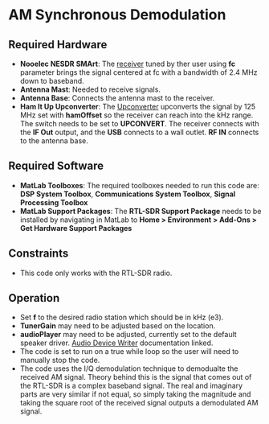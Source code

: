 # AM Synchronous Demodulation
## Required Hardware
- **Nooelec NESDR SMArt**: The [receiver](https://www.amazon.com/gp/product/B01GDN1T4S/ref=ppx_yo_dt_b_asin_title_o00_s00?ie=UTF8&psc=1) tuned by ther user using **fc** parameter brings the signal 
centered at fc with a bandwidth of 2.4 MHz down to baseband.
- **Antenna Mast**: Needed to receive signals.
- **Antenna Base**: Connects the antenna mast to the receiver.
- **Ham It Up Upconverter**: The [Upconverter](https://www.amazon.com/Ham-Up-Plus-Upconverter-Enclosure/dp/B076CYK8XZ/ref=sr_1_1_sspa?dchild=1&keywords=nooelec+ham+it+up+converter&qid=1627885534&s=electronics&sr=1-1-spons&psc=1&spLa=ZW5jcnlwdGVkUXVhbGlmaWVyPUExODdSQzk2MExTQVFLJmVuY3J5cHRlZElkPUEwNzc1NzA4SVpCS0lHQVFORThWJmVuY3J5cHRlZEFkSWQ9QTA1Mjc4MDUyT0RUUUVWRFMyOFE0JndpZGdldE5hbWU9c3BfYXRmJmFjdGlvbj1jbGlja1JlZGlyZWN0JmRvTm90TG9nQ2xpY2s9dHJ1ZQ==)
upconverts the signal by 125 MHz set with **hamOffset** so the receiver can reach into the kHz range. The switch needs to be set
to **UPCONVERT**. The receiver connects with the **IF Out** output, and the **USB** connects to a wall outlet. **RF IN** connects to the antenna base.

## Required Software
- **MatLab Toolboxes**: The required toolboxes needed to run this code are: **DSP System Toolbox**, 
**Communications System Toolbox**, **Signal Processing Toolbox**
- **MatLab Support Packages**: The **RTL-SDR Support Package** needs to be installed by navigating in MatLab to 
**Home > Environment > Add-Ons > Get Hardware Support Packages**

## Constraints
- This code only works with the RTL-SDR radio.

## Operation
- Set **f** to the desired radio station which should be in kHz (e3).
- **TunerGain** may need to be adjusted based on the location.
- **audioPlayer** may need to be adjusted, currently set to the default speaker driver. [Audio Device Writer](https://www.mathworks.com/help/dsp/ref/audiodevicewriter-system-object.html) documentation linked.
- The code is set to run on a true while loop so the user will need to manually stop the code.
- The code uses the I/Q demodulation technique to demodualte the received AM signal. Theory behind this is the signal that comes out of the RTL-SDR is a complex baseband signal.
The real and imaginary parts are very similar if not equal, so simply taking the magnitude and taking the square root of the received signal outputs a demodulated AM signal.
